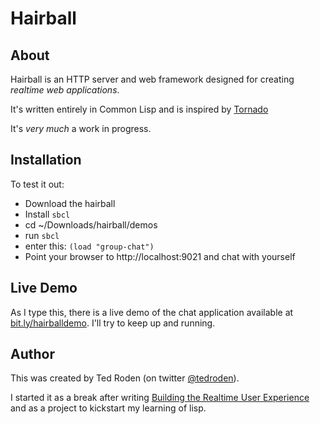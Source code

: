 Hairball
========

## About

Hairball is an HTTP server and web framework designed for creating _realtime web applications_.

It's written entirely in Common Lisp and is inspired by [Tornado](http://tornadoweb.org)

It's _very much_ a work in progress.

## Installation

To test it out:

 - Download the hairball
 - Install `sbcl`
 - cd ~/Downloads/hairball/demos
 - run `sbcl`
 - enter this: `(load "group-chat")`
 - Point your browser to http://localhost:9021 and chat with yourself

## Live Demo

As I type this, there is a live demo of the chat application available at [bit.ly/hairballdemo](http://bit.ly/hairballdemo). I'll try to keep up and running.
 
## Author

This was created by Ted Roden (on twitter [@tedroden](http://twitter.com/tedroden)).

I started it as a break after writing [Building the Realtime User Experience](http://bit.ly/realtimebook) and as a project to kickstart my learning of lisp.

